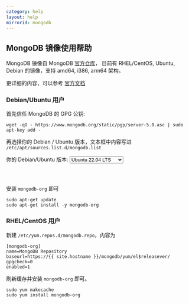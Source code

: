 ```yaml
---
category: help
layout: help
mirrorid: mongodb
---
```


## MongoDB 镜像使用帮助

MongoDB 镜像自 MongoDB [官方仓库](https://repo.mongodb.org/)， 目前有 RHEL/CentOS, Ubuntu, Debian 的镜像，支持 amd64, i386, arm64 架构。

更详细的内容，可以参考 [官方文档](https://docs.mongodb.org/master/administration/install-on-linux/)

### Debian/Ubuntu 用户

首先信任 MongoDB 的 GPG 公钥: 

```
wget -qO - https://www.mongodb.org/static/pgp/server-5.0.asc | sudo apt-key add -
```

再选择你的 Debian / Ubuntu 版本，文本框中内容写进 `/etc/apt/sources.list.d/mongodb.list`

<form class="form-inline">
<div class="form-group">
	<label>你的 Debian/Ubuntu 版本: </label>
	<select class="form-control release-select" data-template="#apt-template" data-target="#apt-content">
	  <option data-os="debian" data-release="jessie" data-opt='{"repo-name": "main"}'>Debian 8 (Jessie)</option>
	  <option data-os="debian" data-release="stretch" data-opt='{"repo-name": "main"}'>Debian 9 (Stretch)</option>
	  <option data-os="debian" data-release="buster" data-opt='{"repo-name": "main"}'>Debian 10 (Buster)</option>
	  <option data-os="debian" data-release="bullseye" data-opt='{"repo-name": "main"}'>Debian 11 (Bullseye)</option>
	  <option data-os="ubuntu" data-release="xenial" data-opt='{"repo-name": "multiverse"}'>Ubuntu 16.04 LTS</option>
	  <option data-os="ubuntu" data-release="bionic" data-opt='{"repo-name": "multiverse"}'>Ubuntu 18.04 LTS</option>
	  <option data-os="ubuntu" data-release="focal" data-opt='{"repo-name": "multiverse"}'>Ubuntu 20.04 LTS</option>
	  <option selected data-os="ubuntu" data-release="jammy" data-opt='{"repo-name": "multiverse"}'>Ubuntu 22.04 LTS</option>
	</select>
</div>
</form>

<p></p>
<pre>
<code id="apt-content">
</code>
</pre>

<script id="apt-template" type="x-tmpl-markup">
deb https://{{ site.hostname }}/mongodb/apt/{%raw%}{{os_name}} {{release_name}}{%endraw%}/mongodb-org/5.0 {%raw%}{{repo-name}}{%endraw%}
</script>

安装 `mongodb-org` 即可

```
sudo apt-get update
sudo apt-get install -y mongodb-org
```

### RHEL/CentOS 用户


新建 `/etc/yum.repos.d/mongodb.repo`，内容为

```
[mongodb-org]
name=MongoDB Repository
baseurl=https://{{ site.hostname }}/mongodb/yum/el$releasever/
gpgcheck=0
enabled=1
```

刷新缓存并安装 `mongodb-org` 即可。

```
sudo yum makecache
sudo yum install mongodb-org
```
